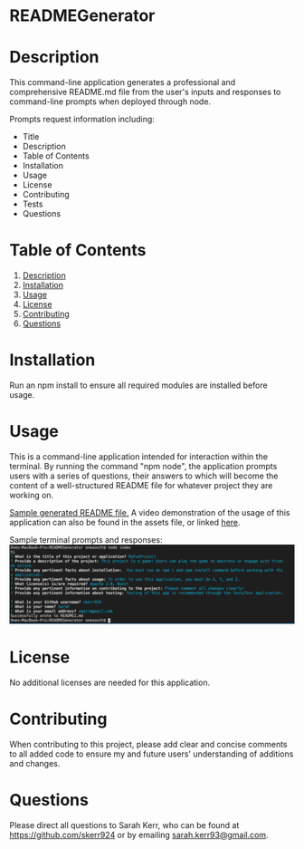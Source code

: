 # READMEGenerator

<a name="desc"></a>

# Description

This command-line application generates a professional and comprehensive README.md file from the user's inputs and responses to command-line prompts when deployed through node.

Prompts request information including:

- Title
- Description
- Table of Contents
- Installation
- Usage
- License
- Contributing
- Tests
- Questions

# Table of Contents

1. [Description](#desc)
2. [Installation](#install)
3. [Usage](#usage)
4. [License](#lic)
5. [Contributing](#contr)
6. [Questions](#quest)

<a name="install"></a>

# Installation

Run an npm install to ensure all required modules are installed before usage.

<a name="usage"></a>

# Usage

This is a command-line application intended for interaction within the terminal. By running the command "npm node", the application prompts users with a series of questions, their answers to which will become the content of a well-structured README file for whatever project they are working on.

<a href = "/assets/ExampleReadMe.md"> Sample generated README file.</a> A video demonstration of the usage of this application can also be found in the assets file, or linked <a href = "/assets/READMEGeneratorDemo.mp4"> here</a>.

Sample terminal prompts and responses: <img src = "/assets/PromptMockAnswers.png" >

<a name="lic"></a>

# License

No additional licenses are needed for this application.

<a name="contr"></a>

# Contributing

When contributing to this project, please add clear and concise comments to all added code to ensure my and future users' understanding of additions and changes.

<a name="quest"></a>

# Questions

Please direct all questions to Sarah Kerr, who can be found at https://github.com/skerr924 or by emailing sarah.kerr93@gmail.com.
